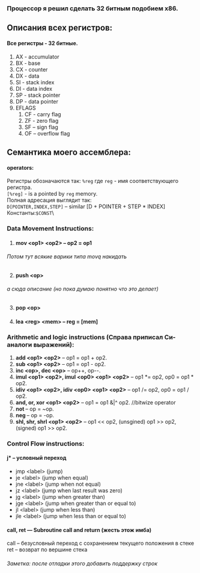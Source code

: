 ### Процессор я решил сделать 32 битным подобием x86.

## Описания всех регистров:
#### Все регистры - 32 битные.
1. AX - accumulator
2. BX - base
3. CX - counter
4. DX - data
5. SI - stack index
6. DI - data index
7. SP - stack pointer
8. DP - data pointer
9. EFLAGS
   1. CF - carry flag
   2. ZF - zero flag
   3. SF – sign flag
   4. OF – overflow flag

## Семантика моего ассемблера:
#### operators:
Регистры обозначаются так: `%reg` где `reg` - имя соответствующего регистра.\
`[%reg]` - is a pointed by `reg` memory.\
Полная адресация выглядит так:\
`D[POINTER,INDEX,STEP]` – similar [D + POINTER + STEP * INDEX]
Константы:`$CONST`\

### Data Movement Instructions:

1. #### mov \<op1> \<op2> – op2 = op1
###### Потом тут всякие варики типа movq накидать
2. #### push \<op>
###### а сюда описание (но пока думаю понятно что это делает)
3. #### pop \<op>

4. #### lea \<reg> \<mem> – reg = [mem] 

### Arithmetic and logic instructions (Справа приписал Си-аналоги выражений):

1. **add \<op1> \<op2>**  – op1 = op1 + op2.
2. **sub \<op1> \<op2>** – op1 = op1 - op2.
3. **inc \<op>, dec \<op>** – op++, op--.
4. **imul \<op1> \<op2>, imul \<op0> \<op1> \<op2>** – op1 *= op2, op0 = op1 * op2.
5. **idiv \<op1> \<op2>, idiv \<op0> \<op1> \<op2>** – op1 /= op2, op0 = op1 / op2.
6. **and, or, xor \<op1> \<op2>** – op1 = op1 &|^ op2. //bitwize operator
7. **not <op>** – op = ~op.
8. **neg <op>** – op = -op.
9. **shl, shr, shrl \<op1> \<op2>** – op1 << op2, (unsgined) op1 >> op2, (signed) op1 >> op2.

### Control Flow instructions:

#### j* – условный переход
* jmp \<label> (jump)
* je \<label> (jump when equal)
* jne \<label> (jump when not equal)
* jz \<label> (jump when last result was zero)
* jg \<label> (jump when greater than)
* jge \<label> (jump when greater than or equal to)
* jl \<label> (jump when less than)
* jle \<label> (jump when less than or equal to)

#### call, ret — Subroutine call and return (жесть этож имба)
call <label> – безусловный переход с сохранением текущего положения в стеке\
ret – возврат по вершине стека

###### Заметка: после отладки этого добавить поддержку строк

